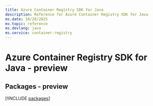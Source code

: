 ```yaml
---
title: Azure Container Registry SDK for Java
description: Reference for Azure Container Registry SDK for Java
ms.date: 10/20/2025
ms.topic: reference
ms.devlang: java
ms.service: container-registry
---
```

# Azure Container Registry SDK for Java - preview
## Packages - preview
[!INCLUDE [packages](container-registry-index.md)]